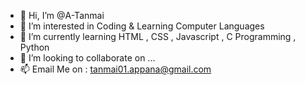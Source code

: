 - 👋 Hi, I’m @A-Tanmai
- 👀 I’m interested in Coding & Learning Computer Languages
- 🌱 I’m currently learning HTML , CSS , Javascript , C Programming , Python
- 💞️ I’m looking to collaborate on ... 
- 📫 Email Me on : tanmai01.appana@gmail.com

<!---
A-Tanmai/A-Tanmai is a ✨ special ✨ repository because its `README.md` (this file) appears on your GitHub profile.
You can click the Preview link to take a look at your changes.
--->
